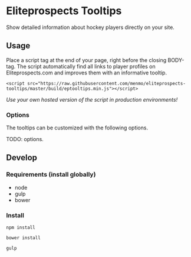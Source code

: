 # Eliteprospects Tooltips

Show detailed information about hockey players directly on your site.

## Usage

Place a script tag at the end of your page, right before the closing BODY-tag.
The script automatically find all links to player profiles on Eliteprospects.com and improves them with an informative tooltip.

`<script src="https://raw.githubusercontent.com/menmo/eliteprospects-tooltips/master/build/eptooltips.min.js"></script>`

*Use your own hosted version of the script in production environments!*

### Options

The tooltips can be customized with the following options.

TODO: options.

## Develop

### Requirements (install globally)

* node
* gulp
* bower

### Install

`npm install`

`bower install`

`gulp`